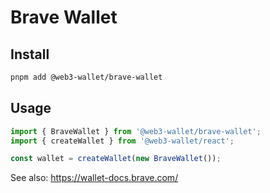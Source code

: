 # Brave Wallet

## Install

```bash
pnpm add @web3-wallet/brave-wallet
```

## Usage

```ts
import { BraveWallet } from '@web3-wallet/brave-wallet';
import { createWallet } from '@web3-wallet/react';

const wallet = createWallet(new BraveWallet());
```

See also: https://wallet-docs.brave.com/
